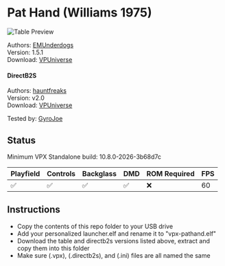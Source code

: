 # Pat Hand (Williams 1975)

![Table Preview](../../images/vpx-pathand.png)

Authors: [EMUnderdogs](https://vpuniverse.com/profile/73817-emunderdogs/)\
Version: 1.5.1\
Download: [VPUniverse](https://vpuniverse.com/files/file/19831-pat-hand-williams-1975-151/)

#### DirectB2S

Authors: [hauntfreaks](https://vpuniverse.com/profile/5216-hauntfreaks/)\
Version: v2.0\
Download: [VPUniverse](https://vpuniverse.com/files/file/15007-pat-hand-williams-1975-b2s/)

Tested by: [GyroJoe](https://github.com/GyroJoe)

## Status 

Minimum VPX Standalone build: 10.8.0-2026-3b68d7c

| Playfield | Controls | Backglass | DMD | ROM Required | FPS | 
|-----------|----------|-----------|-----|--------------|-----|
| :white_check_mark: | :white_check_mark: | :white_check_mark: | :white_check_mark: | :x: | 60 |

## Instructions

- Copy the contents of this repo folder to your USB drive
- Add your personalized launcher.elf and rename it to "vpx-pathand.elf"
- Download the table and directb2s versions listed above, extract and copy them into this folder
- Make sure (.vpx), (.directb2s), and (.ini) files are all named the same
